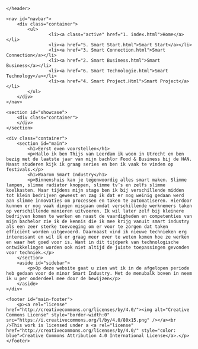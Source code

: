 <!DOCTYPE html>
<html>
<head>
	<title>Portfolio Thijs van Leerdam</title>
	<link rel="stylesheet" type="text/css" href="css/style.css">
</head>
<body>
	
	</header>

	<nav id="navbar">
		<div class="container">
			<ul>
					<li><a class="active" href="1. index.html">Home</a></li>
					<li><a href="5. Smart Start.html">Smart Start</a></li>
					<li><a href="3. Smart Connection.html">Smart Connection</a></li>
					<li><a href="2. Smart Business.html">Smart Business</a></li>
					<li><a href="6. Smart Technologie.html">Smart Technology</a></li>
					<li><a href="4. Smart Project.Html">Smart Project</a></li>
			</ul>
		</div>
	</nav>

	<section id="showcase">
		<div class="container">
		</div>
	</section>

	<div class="container">
		<section id="main">
			<h1>Eerst even voorstellen</h1>
			<p>Hallo ik ben Thijs van Leerdam ik woon in Utrecht en ben bezig met de laatste jaar van mijn bachlor Food & Business bij de HAN. Naast studeren kijk ik graag series en ben ik vaak te vinden op festivals.</p>
			<h1>Waarom Smart Industry</h1>
			<p>Binnenshuis kan je tegenwoordig alles smart maken. Slimme lampen, slimme radiator knoppen, slimme tv’s en zelfs slimme koelkasten. Maar tijdens mijn stage ben ik bij verschillende midden tot klein bedrijven geweest en zag ik dat er nog weinig gedaan werd aan slimme innovaties om processen en taken te automatiseren. Hierdoor kunnen er nog vaak dingen misgaan omdat verschillende werknemers taken op verschillende manieren uitvoeren. Ik wil later zelf bij kleinere bedrijven komen te werken en naast de vaardigheden en competenties van mijn bachelor zie ik de kennis die ik mee krijg vanuit smart industry als een zeer sterke toevoeging om er voor te zorgen dat taken efficiënt worden uitgevoerd. Daarnaast vind ik nieuwe technieken erg interessant en wil ik er graag meer over te weten komen hoe ze werken en waar het goed voor is. Want in dit tijdperk van technologische ontwikkelingen worden ook niet altijd de juiste toepassingen gevonden voor techniek.</p>
		</section>
		<aside id="sidebar">
			<p>Op deze website gaat u zien wat ik in de afgelopen periode heb gedaan voor de minor Smart Industry. Met de menubalk boven in neem ik u per onderdeel mee door de bewijzen</p>
		</aside>
	</div>

	<footer id="main-footer">
		<p><a rel="license" href="http://creativecommons.org/licenses/by/4.0/"><img alt="Creative Commons License" style="border-width:0" src="https://i.creativecommons.org/l/by/4.0/80x15.png" /></a><br />This work is licensed under a <a rel="license" href="http://creativecommons.org/licenses/by/4.0/" style="color: blue">Creative Commons Attribution 4.0 International License</a>.</p>
	</footer>
</body>
</html>
